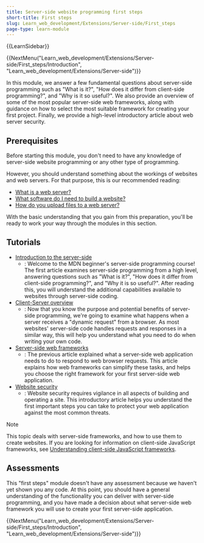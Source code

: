 ```yaml
---
title: Server-side website programming first steps
short-title: First steps
slug: Learn_web_development/Extensions/Server-side/First_steps
page-type: learn-module
---
```


{{LearnSidebar}}

{{NextMenu("Learn_web_development/Extensions/Server-side/First_steps/Introduction", "Learn_web_development/Extensions/Server-side")}}

In this module, we answer a few fundamental questions about server-side programming such as "What is it?", "How does it differ from client-side programming?", and "Why is it so useful?". We also provide an overview of some of the most popular server-side web frameworks, along with guidance on how to select the most suitable framework for creating your first project. Finally, we provide a high-level introductory article about web server security.

## Prerequisites

Before starting this module, you don't need to have any knowledge of server-side website programming or any other type of programming.

However, you should understand something about the workings of websites and web servers. For that purpose, this is our recommended reading:

- [What is a web server?](/en-US/docs/Learn_web_development/Howto/Web_mechanics/What_is_a_web_server)
- [What software do I need to build a website?](/en-US/docs/Learn_web_development/Howto/Tools_and_setup/What_software_do_I_need)
- [How do you upload files to a web server?](/en-US/docs/Learn_web_development/Howto/Tools_and_setup/Upload_files_to_a_web_server)

With the basic understanding that you gain from this preparation, you'll be ready to work your way through the modules in this section.

## Tutorials

- [Introduction to the server-side](/en-US/docs/Learn_web_development/Extensions/Server-side/First_steps/Introduction)
  - : Welcome to the MDN beginner's server-side programming course! The first article examines server-side programming from a high level, answering questions such as "What is it?", "How does it differ from client-side programming?", and "Why it is so useful?". After reading this, you will understand the additional capabilities available to websites through server-side coding.
- [Client-Server overview](/en-US/docs/Learn_web_development/Extensions/Server-side/First_steps/Client-Server_overview)
  - : Now that you know the purpose and potential benefits of server-side programming, we're going to examine what happens when a server receives a "dynamic request" from a browser. As most websites' server-side code handles requests and responses in a similar way, this will help you understand what you need to do when writing your own code.
- [Server-side web frameworks](/en-US/docs/Learn_web_development/Extensions/Server-side/First_steps/Web_frameworks)
  - : The previous article explained what a server-side web application needs to do to respond to web browser requests. This article explains how web frameworks can simplify these tasks, and helps you choose the right framework for your first server-side web application.
- [Website security](/en-US/docs/Learn_web_development/Extensions/Server-side/First_steps/Website_security)
  - : Website security requires vigilance in all aspects of building and operating a site. This introductory article helps you understand the first important steps you can take to protect your web application against the most common threats.

> [!NOTE]
> This topic deals with server-side frameworks, and how to use them to create websites. If you are looking for information on client-side JavaScript frameworks, see [Understanding client-side JavaScript frameworks](/en-US/docs/Learn_web_development/Core/Frameworks_libraries).

## Assessments

This "first steps" module doesn't have any assessment because we haven't yet shown you any code. At this point, you should have a general understanding of the functionality you can deliver with server-side programming, and you have made a decision about what server-side web framework you will use to create your first server-side application.

{{NextMenu("Learn_web_development/Extensions/Server-side/First_steps/Introduction", "Learn_web_development/Extensions/Server-side")}}
